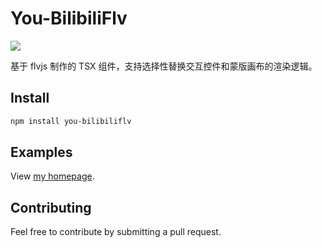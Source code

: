 # You-BilibiliFlv

![](https://img.shields.io/badge/npm-v1.1.0-brightgreen)

基于 flvjs 制作的 TSX 组件，支持选择性替换交互控件和蒙版画布的渲染逻辑。



## Install

```powershell
npm install you-bilibiliflv
```



## Examples

View [my homepage](https://antoineyang.github.io/#/product/000003). 



## Contributing

Feel free to contribute by submitting a pull request.